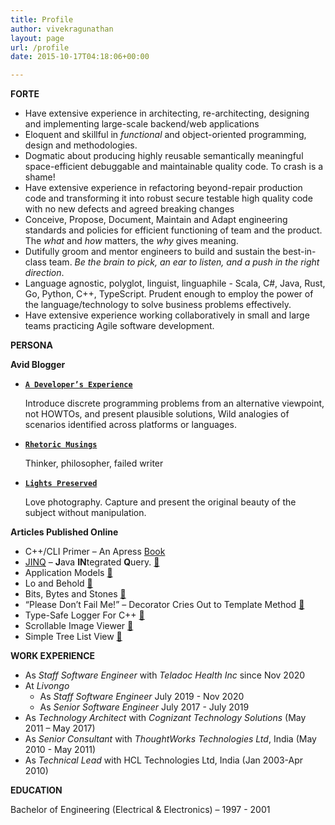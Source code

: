 ```yaml
---
title: Profile
author: vivekragunathan
layout: page
url: /profile
date: 2015-10-17T04:18:06+00:00

---
```

**FORTE**

  * Have extensive experience in architecting, re-architecting, designing and implementing large-scale backend/web applications
  * Eloquent and skillful in _functional_ and object-oriented programming, design and methodologies.
  * Dogmatic about producing highly reusable semantically meaningful space-efficient debuggable and maintainable quality code. To crash is a shame!
  * Have extensive experience in refactoring beyond-repair production code and transforming it into robust secure testable high quality code with no new defects and agreed breaking changes
  * Conceive, Propose, Document, Maintain and Adapt engineering standards and policies for efficient functioning of team and the product. The _what_ and _how_ matters, the _why_ gives meaning.
  * Dutifully groom and mentor engineers to build and sustain the best-in-class team. _Be the brain to pick, an ear to listen, and a push in the right direction_.
  * Language agnostic, polyglot, linguist, linguaphile - Scala, C#, Java, Rust, Go, Python, C++, TypeScript. Prudent enough to employ the power of the language/technology to solve business problems effectively.
  * Have extensive experience working collaboratively in small and large teams practicing Agile software development.

**PERSONA**

**Avid Blogger**

  - [**`A Developer’s Experience`**](https://blog.rhetoricalmusings.com)

    Introduce discrete programming problems from an alternative viewpoint, not HOWTOs, and present plausible solutions, Wild analogies of scenarios identified across platforms or languages.

  - [**`Rhetoric Musings`**](https://rhetoricalmusings.wordpress.com)

    Thinker, philosopher, failed writer

  - [**`Lights Preserved`**](https://lightspreserved.wordpress.com)

    Love photography. Capture and present the original beauty of the subject without manipulation.

**Articles Published Online**

  * C++/CLI Primer – An Apress [Book](https://www.amazon.com/dp/1484223667)
  * [JINQ](/posts/jinq/) – **J**ava **IN**tegrated **Q**uery. [🔗](/posts/mundane-vs-jinq-way/)
  * Application Models [🔗](https://www.linkedin.com/pulse/application-models-vivek-ragunathan)
  * Lo and Behold [🔗](https://www.linkedin.com/pulse/lo-behold-vivek-ragunathan)
  * Bits, Bytes and Stones [🔗](https://www.linkedin.com/pulse/bits-bytes-stones-vivek-ragunathan)
  * &#8220;Please Don’t Fail Me!&#8221; – Decorator Cries Out to Template Method [🔗](/pages/pattern-conflict)
  * Type-Safe Logger For C++ [🔗](/pages/ts-logger)
  * Scrollable Image Viewer [🔗](/pages/img-viewer)
  * Simple Tree List View [🔗](/pages/tlv)

**WORK EXPERIENCE**

* As _Staff Software Engineer_ with _Teladoc Health Inc_ since Nov 2020
* At _Livongo_
  * As _Staff Software Engineer_ July 2019 - Nov 2020
  * As _Senior Software Engineer_ July 2017 - July 2019
* As _Technology Architect_ with _Cognizant Technology Solutions_ (May 2011 – May 2017)
* As _Senior Consultant_ with _ThoughtWorks Technologies Ltd_, India (May 2010 - May 2011)
* As _Technical Lead_ with HCL Technologies Ltd, India (Jan 2003-Apr 2010)

**EDUCATION**

Bachelor of Engineering (Electrical & Electronics) – 1997 - 2001
